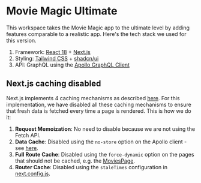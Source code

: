 # Movie Magic Ultimate

This workspace takes the Movie Magic app to the ultimate level by adding
features comparable to a realistic app. Here's the tech stack we used for this
version.

1. Framework: [React 18](https://react.dev/) + [Next.js](https://nextjs.org/)
2. Styling: [Tailwind CSS](https://tailwindcss.com/) +
   [shadcn/ui](https://ui.shadcn.com/)
3. API: GraphQL using the
   [Apollo GraphQL Client](https://www.apollographql.com/docs/react/)

## Next.js caching disabled

Next.js implements 4 caching mechanisms as described
[here](https://nextjs.org/docs/app/building-your-application/caching). For this
implementation, we have disabled all these caching mechanisms to ensure that
fresh data is fetched every time a page is rendered. This is how we do it:

1. **Request Memoization**: No need to disable because we are not using the
   Fetch API.
2. **Data Cache**: Disabled using the `no-store` option on the Apollo client -
   see [here](./src/lib/ApolloClient.js#L25).
3. **Full Route Cache**: Disabled using the `force-dynamic` option on the pages
   that should not be cached, e.g. the
   [MoviesPage](./src/app/movies/page.tsx#L39).
4. **Router Cache**: Disabled using the `staleTimes` configuration in
   [next.config.js](./next.config.js#L13).

